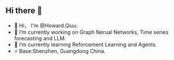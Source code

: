 ## Hi there 👋

- 👋 Hi， I'm @Howard.Qiuu.
- 🔭 I’m currently working on Graph Nerual Networks, Time series forecasting and LLM.
- 🌱 I’m currently learning Reforcement Learning and Agents.
- ⚡ Base:Shenzhen, Guangdong China.
<!--
**HowardQiuu/HowardQiuu** is a ✨ _special_ ✨ repository because its `README.md` (this file) appears on your GitHub profile.

Here are some ideas to get you started:
- 👋 Hi， I'm @Howard.Qiuu.
- 🔭 I’m currently working on Graph Nerual Networks, Time series forecasting and LLM.
- 🌱 I’m currently learning Reforcement Learning and Agents.
- ⚡ Base:Shenzhen, Guangdong China.
-->
